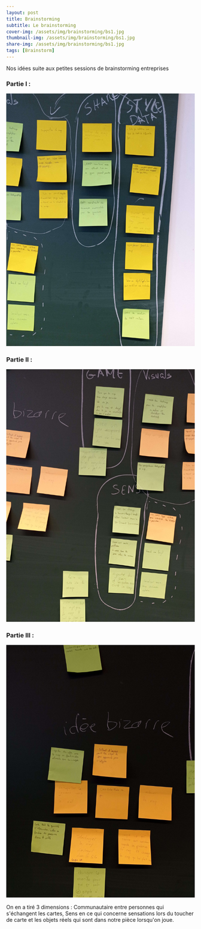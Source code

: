 ```yaml
---
layout: post
title: Brainstorming
subtitle: Le brainstorming
cover-img: /assets/img/brainstorming/bs1.jpg
thumbnail-img: /assets/img/brainstorming/bs1.jpg
share-img: /assets/img/brainstorming/bs1.jpg
tags: [Brainstorm]
---
```


Nos idées suite aux petites sessions de brainstorming entreprises

### Partie I : 

![Part1](/assets/img/brainstorming/bs1.jpg)

### Partie II :

![Part2](/assets/img/brainstorming/bs2.jpg)

### Partie III :

![Part3](/assets/img/brainstorming/bs3.jpg)


On en a tiré 3 dimensions : Communautaire entre personnes qui s'échangent les cartes, Sens en ce qui concerne sensations lors du toucher de carte et les objets réels qui sont dans notre pièce lorsqu'on joue.
